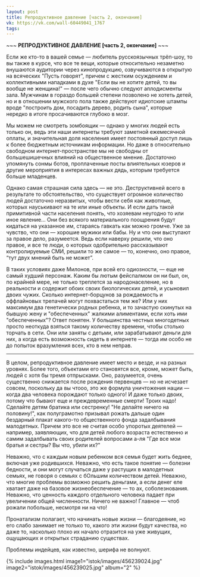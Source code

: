 ```yaml
---
layout: post
title: Репродуктивное давление [часть 2, окончание]
vk: https://vk.com/wall-60449041_1767
tags:
---
```

\~\~\~ **РЕПРОДУКТИВНОЕ ДАВЛЕНИЕ [часть 2, окончание]** \~\~\~

Если же кто-то в вашей семье — любитель русскоязычных трёп-шоу, то вы также в курсе, что все те вещи, которые относительно незаметно внушаются аудитории через кинопродукцию, озвучиваются в открытую на всяческих "Пусть говорят", причем с жестким осуждением и коллективными нападками в духе "Если вы не хотите детей, то вы вообще не женщина!" — после чего обычно следуют аплодисменты зала. Мужчинам в гораздо большей степени позволено не хотеть детей, но и в отношении мужского пола также действуют идиотские штампы вроде "построить дом, посадить дерево, родить сына", которые нередко в итоге просачиваются глубоко в мозг.

Мы можем не смотреть зомбоящик — однако у многих людей есть только он, ведь эти наши интернеты  требуют заметной ежемесячной оплаты, и значительная доля населения имеет постоянный доступ лишь к более бюджетным источникам информации. Но даже в относительно свободном интернет-пространстве мы не свободны от большешишечных влияний на общественное мнение. Достаточно упомянуть сонмы ботов, проплаченные посты влиятельных юзеров и другие мероприятия в интересах важных дядь, которым требуется больше младенцев.

Однако самая страшная сила здесь — не это. Деструктивней всего в результате то обстоятельство, что существует огромное количество людей достаточно неразвитых, чтобы вести себя как животные, которых науськивают на те или иные объекты. И если дать такой примитивной части населения понять, что хозяевам неугодно то или иное явление... Они без всякого материального поощрения будут кидаться на указанное им, стараясь гавкать как можно громче. Уже за чувство, что они — хорошие мужики или бабы. Ну и что они выступают за правое дело, разумеется. Ведь если наверху решили, что оно правое, и все те люди, о которых одобрительно рассказывают контролируемые СМИ, решили то же самое — то, конечно, оно правое, “тут двух мнений быть не может”.

В таких условиях даже Милонов, при всей его одиозности, — еще не самый худший персонаж. Каким бы лютым фейспалмом он ни был, он, по крайней мере, не только треплется за народонаселение, но в реальности и содержит обоих своих биологических детей, и усыновил двоих чужих. Сколько интернет-борцунов за рождаемость и оффлайновых трепачей могут похвастаться тем же? Или у них максимум два генетически родных ребенка, и то зачастую скинутых на бывшую жену и "обеспеченных" жалкими алиментами, если хоть ими "обеспеченных"? Ответ понятен. У большинства честных многодетных просто неоткуда взяться такому количеству времени, чтобы столько торчать в сети. Они или заняты с детьми, или зарабатывают деньги для них, а когда есть возможность сидеть в интернете — тогда им особо не до попыток вразумления всех, кто в нем неправ.

***

В целом, репродуктивное давление имеет место и везде, и на разных уровнях. Более того, объектами его становятся все, кроме, может быть, людей с хотя бы тремя отпрысками. Оно, разумеется, очень существенно снижается после рождения первенцев — но не исчезает совсем, поскольку да вы чтооо, это же формула уничтожения нации — когда два человека порождают только одного! И даже только двоих, потому что бывают еще и преждевременные смерти! Троих надо! Сделайте детям братика или сестренку! "Не делайте ничего на половину!", как полуграмотно призывал рожать дальше один бездарный плакат какого-то общественного фонда задалбывания малодетных. Причем это все не считая особо упоротых деятелей — например, заявляющих, что для детей любого возраста естественно и самим задалбывать своих родителей вопросами а-ля "Где все мои братья и сестры? Вы что, убили их?"

Неважно, что с каждым новым ребенком вся семья будет жить беднее, включая уже родившихся. Неважно, что есть такое понятие — болезни бедности, и они могут случаться даже у растущих в малодетных семьях, не говоря о семьях с бОльшим количеством детей. Неважно, что многие проблемы возможно решить деньгами, а если денег еле хватает даже на базовое жизнеобеспечение — то ах, соболезнования. Неважно, что ценность каждого отдельного человека падает при увеличении общей численности. Ничего не важно! Главное — чтоб рожали побольше, несмотря ни на что! 

Пронатализм полагает, что начинать новые жизни — благодеяние, но его слабо занимает не только то, какого эти жизни будут качества, но даже то, насколько плохо их начало отразится на уже живущих, ощущающих и открытых страданию существах. 

Проблемы индейцев, как известно, шерифа не волнуют.

{% include images.html image1="istok/images/456239024.jpg" image2="istok/images/456239025.jpg" album="2" %}